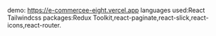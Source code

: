demo: https://e-commercee-eight.vercel.app
languages used:React Tailwindcss
packages:Redux Toolkit,react-paginate,react-slick,react-icons,react-router.

